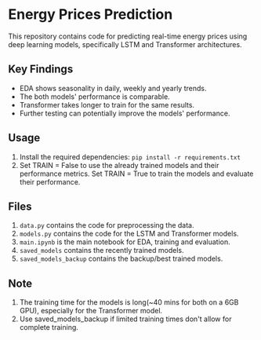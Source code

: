 # Energy Prices Prediction

This repository contains code for predicting real-time energy prices using deep learning models, specifically LSTM and Transformer architectures. 

## Key Findings

- EDA shows seasonality in daily, weekly and yearly trends.
- The both models' performance is comparable.
- Transformer takes longer to train for the same results.
- Further testing can potentially improve the models' performance.

## Usage

1. Install the required dependencies: `pip install -r requirements.txt`
2. Set TRAIN = False to use the already trained models and their performance metrics.
Set TRAIN = True to train the models and evaluate their performance.

## Files

1. `data.py` contains the code for preprocessing the data.
2. `models.py` contains the code for the LSTM and Transformer models.
3. `main.ipynb` is the main notebook for EDA, training and evaluation.
4. `saved_models` contains the recently trained models. 
4. `saved_models_backup` contains the backup/best trained models. 

## Note

1. The training time for the models is long(~40 mins for both on a 6GB GPU), especially for the Transformer model.
2. Use saved_models_backup if limited training times don't allow for complete training.